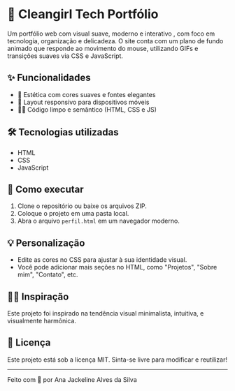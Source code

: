 # 🌸 Cleangirl Tech Portfólio

Um portfólio web com visual suave, moderno e interativo , com foco em tecnologia, organização e delicadeza. O site conta com um plano de fundo animado que responde ao movimento do mouse, utilizando GIFs e transições suaves via CSS e JavaScript.

## ✨ Funcionalidades

- 🎨 Estética com cores suaves e fontes elegantes
- 📱 Layout responsivo para dispositivos móveis
- 🧑‍💻 Código limpo e semântico (HTML, CSS e JS)

## 🛠️ Tecnologias utilizadas

- HTML
- CSS
- JavaScript


## 🚀 Como executar

1. Clone o repositório ou baixe os arquivos ZIP.
2. Coloque o projeto em uma pasta local.
3. Abra o arquivo `perfil.html` em um navegador moderno.

## 💡 Personalização

- Edite as cores no CSS para ajustar à sua identidade visual.
- Você pode adicionar mais seções no HTML, como "Projetos", "Sobre mim", "Contato", etc.

## 🧚‍♀️ Inspiração

Este projeto foi inspirado na tendência visual minimalista, intuitiva, e visualmente harmônica.

## 📝 Licença

Este projeto está sob a licença MIT. Sinta-se livre para modificar e reutilizar!

---

Feito com 💖 por Ana Jackeline Alves da Silva

